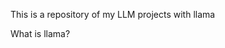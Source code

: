 
This is a repository of my LLM projects with llama

What is llama?
<!-- LLaMA is a collection of pretrained and fine-tuned generative language models ranging from 7 billion to 65 billion parameters. -->

